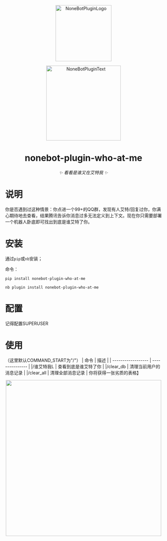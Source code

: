 <div align="center">
  <a href="https://v2.nonebot.dev/store"><img src="https://github.com/A-kirami/nonebot-plugin-template/blob/resources/nbp_logo.png" width="180" height="180" alt="NoneBotPluginLogo"></a>
  <br>
  <p><img src="https://github.com/A-kirami/nonebot-plugin-template/blob/resources/NoneBotPlugin.svg" width="240" alt="NoneBotPluginText"></p>
</div>

<div align="center">

# nonebot-plugin-who-at-me

_✨ 看看是谁又在艾特我 ✨_
</div>
  
 # 说明
 你是否遇到过这种情景：你点进一个99+的QQ群，发现有人艾特/回复过你，你满心期待地去查看，结果腾讯告诉你消息过多无法定义到上下文。现在你只需要部署一个机器人卧底即可找出到底是谁艾特了你。
 # 安装
通过`pip`或`nb`安装；

命令：
```shell
pip install nonebot-plugin-who-at-me
```
```shell
nb plugin install nonebot-plugin-who-at-me
```
# 配置
记得配置SUPERUSER
# 使用
（这里默认COMMAND_START为"/"）
| 命令              | 描述              |
| ------------------ | --------------- |
|/谁艾特我L | 查看到底是谁艾特了你       |
|/clear_db     | 清理当前用户的消息记录 |
|/clear_all     | 清理全部消息记录     |
你将获得一张劣质的表格】
<div align="center">
  <p><img src=https://s2.loli.net/2022/06/02/hS76NxRYKDIALrn.png width=500 heighth=500></p>
</div>
